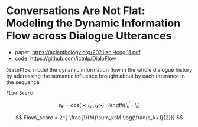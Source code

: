 # Conversations Are Not Flat: Modeling the Dynamic Information Flow across Dialogue Utterances

* paper: https://aclanthology.org/2021.acl-long.11.pdf
* code: https://github.com/ictnlp/DialoFlow

```DialoFlow```: model the dynamic information flow in the whole dialogue history by addressing the semantic influence brought about by each utterance in the sequence

```FLow Score:```




$$
s_k = cos(<I^{'}_k,I_k>)\cdot length(I^{'}_k\cdot I_k)
$$

$$
Flow\_score = 2^{-\frac{1}{M}\sum_k^M \log(\frac{s_k+1}{2})}
$$



